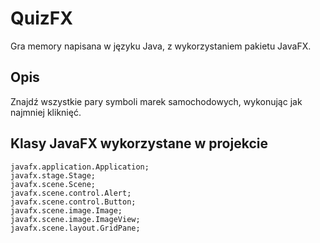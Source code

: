 # QuizFX

Gra memory napisana w języku Java, z wykorzystaniem pakietu JavaFX.

## Opis

Znajdź wszystkie pary symboli marek samochodowych, wykonując jak najmniej kliknięć.

## Klasy JavaFX wykorzystane w projekcie

```
javafx.application.Application;
javafx.stage.Stage;
javafx.scene.Scene;
javafx.scene.control.Alert;
javafx.scene.control.Button;
javafx.scene.image.Image;
javafx.scene.image.ImageView;
javafx.scene.layout.GridPane;
```